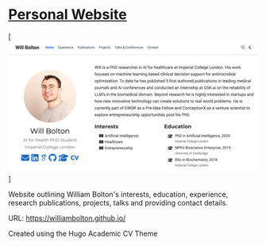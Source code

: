 # [Personal Website](https://williambolton.github.io/)

[![Screenshot](screenshot.png)]

Website outlining William Bolton's interests, education, experience, research publications, projects, talks and providing contact details. 

URL: https://williambolton.github.io/

Created using the Hugo Academic CV Theme